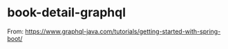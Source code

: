 # book-detail-graphql

From: https://www.graphql-java.com/tutorials/getting-started-with-spring-boot/
